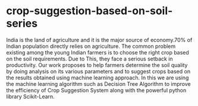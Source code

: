 # crop-suggestion-based-on-soil-series
India is the land of agriculture and it is the major source of economy.70% of Indian population directly relies on agriculture. The common problem existing among the young Indian farmers is to choose the right crop based on the soil requirements. Due to This, they face a serious setback in productivity. Our work proposes to help farmers determine the soil quality by doing analysis on its various parameters and to suggest crops based on the results obtained using machine learning approach. In this we are using the machine learning algorithm such as Decision Tree Algorithm to improve the efficiency of Crop Suggestion System along with the powerful python library Scikit-Learn.
